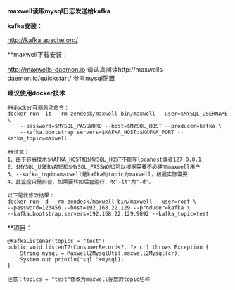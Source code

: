 **maxwell读取mysql日志发送给kafka**

**kafka安装：**

http://kafka.apache.org/

**maxwell下载安装：

http://maxwells-daemon.io
请认真阅读http://maxwells-daemon.io/quickstart/ 参考mysql配置

**建议使用docker技术**

    ##docker容器启动命令：
    docker run -it --rm zendesk/maxwell bin/maxwell --user=$MYSQL_USERNAME \
        --password=$MYSQL_PASSWORD --host=$MYSQL_HOST --producer=kafka \
        --kafka.bootstrap.servers=$KAFKA_HOST:$KAFKA_PORT --kafka_topic=maxwell
     
    ##注意：
    1、由于容器技术$KAFKA_HOST和$MYSQL_HOST不能写locahost或者127.0.0.1;
    2、$MYSQL_USERNAME和$MYSQL_PASSWORD可以根据需要不必建立maxwell用户
    3、--kafka_topic=maxwell是kafka的topic为maxwell，根据实际需要
    4、此监控只是前台，如果要转如后台运行，改"-it"为"-d"。
    
    以下是我修改结果：
    docker run -d --rm zendesk/maxwell bin/maxwell --user=root \
    --password=123456 --host=192.168.22.129 --producer=kafka \
    --kafka.bootstrap.servers=192.168.22.129:9092 --kafka_topic=test
    
    
**项目：

    @KafkaListener(topics = "test")
    public void listenT2(ConsumerRecord<?, ?> cr) throws Exception {
        String mysql = Maxwell2MysqlUtil.maxwell2Mysql(cr);
        System.out.println("sql:"+mysql);
    }
    
    注意：topics = "test"修改为maxwell存放的topic名称
    

